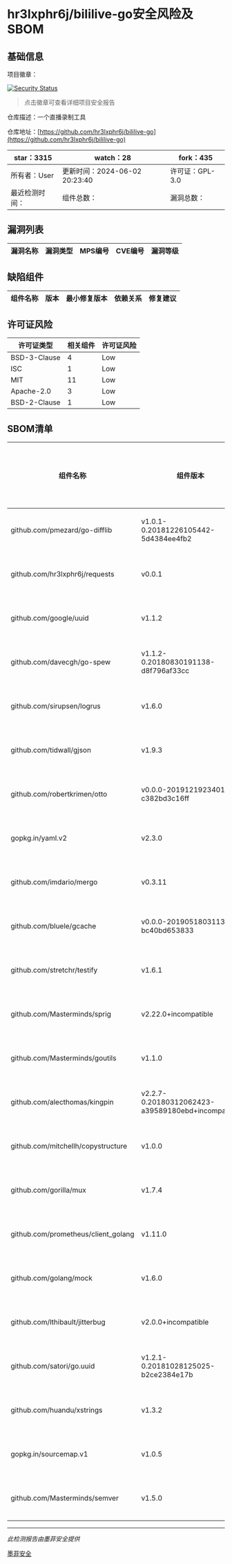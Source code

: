 # hr3lxphr6j/bililive-go安全风险及SBOM

## 基础信息

项目徽章：

[![Security Status](https://www.murphysec.com/platform3/v31/badge/1797697172339740672.svg)](https://www.murphysec.com/console/report/1698399137719697408/1797697172339740672)

> 点击徽章可查看详细项目安全报告

仓库描述：一个直播录制工具

仓库地址：[https://github.com/hr3lxphr6j/bililive-go](https://github.com/hr3lxphr6j/bililive-go)

| star：3315 | watch：28 | fork：435 |
| ----------- | -------------- | ------------ |
| 所有者：User | 更新时间：2024-06-02 20:23:40 | 许可证：GPL-3.0 |
| 最近检测时间： | 组件总数： | 漏洞总数： |




## 漏洞列表

| 漏洞名称 | 漏洞类型 | MPS编号 | CVE编号 | 漏洞等级 |
| ------- | ------ | ------- | ------ | ----- |





## 缺陷组件

| 组件名称 | 版本 | 最小修复版本 | 依赖关系 | 修复建议 |
| -------- | ---- | ------------ | -------- | -------- |





## 许可证风险

| 许可证类型 | 相关组件 | 许可证风险 |
| ---------- | -------- | ---------- |
|BSD-3-Clause|4|Low|
|ISC|1|Low|
|MIT|11|Low|
|Apache-2.0|3|Low|
|BSD-2-Clause|1|Low|




## SBOM清单

| 组件名称 | 组件版本 | 是否直接依赖 | 仓库 |
| -------- | -------- | ------------ | ---- |
|github.com/pmezard/go-difflib|v1.0.1-0.20181226105442-5d4384ee4fb2|间接依赖|go|
|github.com/hr3lxphr6j/requests|v0.0.1|直接依赖|go|
|github.com/google/uuid|v1.1.2|间接依赖|go|
|github.com/davecgh/go-spew|v1.1.2-0.20180830191138-d8f796af33cc|间接依赖|go|
|github.com/sirupsen/logrus|v1.6.0|直接依赖|go|
|github.com/tidwall/gjson|v1.9.3|直接依赖|go|
|github.com/robertkrimen/otto|v0.0.0-20191219234010-c382bd3c16ff|直接依赖|go|
|gopkg.in/yaml.v2|v2.3.0|直接依赖|go|
|github.com/imdario/mergo|v0.3.11|间接依赖|go|
|github.com/bluele/gcache|v0.0.0-20190518031135-bc40bd653833|直接依赖|go|
|github.com/stretchr/testify|v1.6.1|直接依赖|go|
|github.com/Masterminds/sprig|v2.22.0+incompatible|直接依赖|go|
|github.com/Masterminds/goutils|v1.1.0|间接依赖|go|
|github.com/alecthomas/kingpin|v2.2.7-0.20180312062423-a39589180ebd+incompatible|直接依赖|go|
|github.com/mitchellh/copystructure|v1.0.0|间接依赖|go|
|github.com/gorilla/mux|v1.7.4|直接依赖|go|
|github.com/prometheus/client_golang|v1.11.0|直接依赖|go|
|github.com/golang/mock|v1.6.0|直接依赖|go|
|github.com/lthibault/jitterbug|v2.0.0+incompatible|直接依赖|go|
|github.com/satori/go.uuid|v1.2.1-0.20181028125025-b2ce2384e17b|直接依赖|go|
|github.com/huandu/xstrings|v1.3.2|间接依赖|go|
|gopkg.in/sourcemap.v1|v1.0.5|间接依赖|go|
|github.com/Masterminds/semver|v1.5.0|间接依赖|go|


------

*此检测报告由墨菲安全提供*

[墨菲安全](www.murphysec.com)